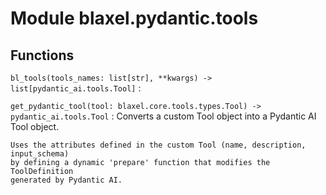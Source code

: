 Module blaxel.pydantic.tools
============================

Functions
---------

`bl_tools(tools_names: list[str], **kwargs) ‑> list[pydantic_ai.tools.Tool]`
:   

`get_pydantic_tool(tool: blaxel.core.tools.types.Tool) ‑> pydantic_ai.tools.Tool`
:   Converts a custom Tool object into a Pydantic AI Tool object.
    
    Uses the attributes defined in the custom Tool (name, description, input_schema)
    by defining a dynamic 'prepare' function that modifies the ToolDefinition
    generated by Pydantic AI.